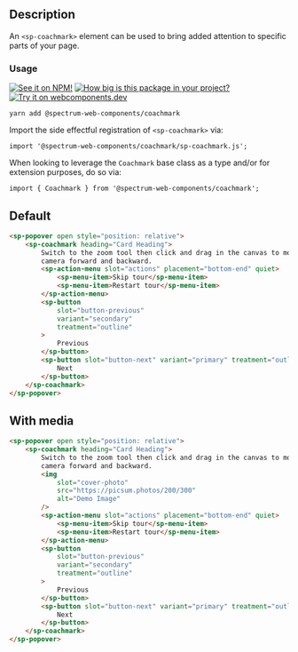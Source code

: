 ## Description

An `<sp-coachmark>` element can be used to bring added attention to specific parts of your page.

### Usage

[![See it on NPM!](https://img.shields.io/npm/v/@spectrum-web-components/coachmark?style=for-the-badge)](https://www.npmjs.com/package/@spectrum-web-components/coachmark)
[![How big is this package in your project?](https://img.shields.io/bundlephobia/minzip/@spectrum-web-components/coachmark?style=for-the-badge)](https://bundlephobia.com/result?p=@spectrum-web-components/coachmark)
[![Try it on webcomponents.dev](https://img.shields.io/badge/Try%20it%20on-webcomponents.dev-green?style=for-the-badge)](https://webcomponents.dev/edit/collection/fO75441E1Q5ZlI0e9pgq/Z611FV1zeF0CLBLVHNFY/src/index.ts)

```
yarn add @spectrum-web-components/coachmark
```

Import the side effectful registration of `<sp-coachmark>` via:

```
import '@spectrum-web-components/coachmark/sp-coachmark.js';
```

When looking to leverage the `Coachmark` base class as a type and/or for extension purposes, do so via:

```
import { Coachmark } from '@spectrum-web-components/coachmark';
```

## Default

```html
<sp-popover open style="position: relative">
    <sp-coachmark heading="Card Heading">
        Switch to the zoom tool then click and drag in the canvas to move your
        camera forward and backward.
        <sp-action-menu slot="actions" placement="bottom-end" quiet>
            <sp-menu-item>Skip tour</sp-menu-item>
            <sp-menu-item>Restart tour</sp-menu-item>
        </sp-action-menu>
        <sp-button
            slot="button-previous"
            variant="secondary"
            treatment="outline"
        >
            Previous
        </sp-button>
        <sp-button slot="button-next" variant="primary" treatment="outline">
            Next
        </sp-button>
    </sp-coachmark>
</sp-popover>
```

## With media

```html
<sp-popover open style="position: relative">
    <sp-coachmark heading="Card Heading">
        Switch to the zoom tool then click and drag in the canvas to move your
        camera forward and backward.
        <img
            slot="cover-photo"
            src="https://picsum.photos/200/300"
            alt="Demo Image"
        />
        <sp-action-menu slot="actions" placement="bottom-end" quiet>
            <sp-menu-item>Skip tour</sp-menu-item>
            <sp-menu-item>Restart tour</sp-menu-item>
        </sp-action-menu>
        <sp-button
            slot="button-previous"
            variant="secondary"
            treatment="outline"
        >
            Previous
        </sp-button>
        <sp-button slot="button-next" variant="primary" treatment="outline">
            Next
        </sp-button>
    </sp-coachmark>
</sp-popover>
```
